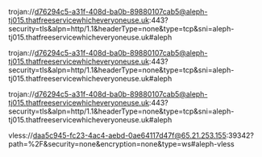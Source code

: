 trojan://d76294c5-a31f-408d-ba0b-89880107cab5@aleph-tj015.thatfreeservicewhicheveryoneuse.uk:443?security=tls&alpn=http/1.1&headerType=none&type=tcp&sni=aleph-tj015.thatfreeservicewhicheveryoneuse.uk#aleph




trojan://d76294c5-a31f-408d-ba0b-89880107cab5@aleph-tj015.thatfreeservicewhicheveryoneuse.uk:443?security=tls&alpn=http/1.1&headerType=none&type=tcp&sni=aleph-tj015.thatfreeservicewhicheveryoneuse.uk#aleph




trojan://d76294c5-a31f-408d-ba0b-89880107cab5@aleph-tj015.thatfreeservicewhicheveryoneuse.uk:443?security=tls&alpn=http/1.1&headerType=none&type=tcp&sni=aleph-tj015.thatfreeservicewhicheveryoneuse.uk#aleph


vless://daa5c945-fc23-4ac4-aebd-0ae64117d47f@65.21.253.155:39342?path=%2F&security=none&encryption=none&type=ws#aleph-vless

